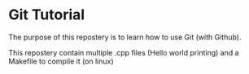 # Git Tutorial 

The purpose of this repostery is to learn how to use Git (with Github).

This repostery contain multiple .cpp files (Hello world printing) and a Makefile to compile it (on linux) 
